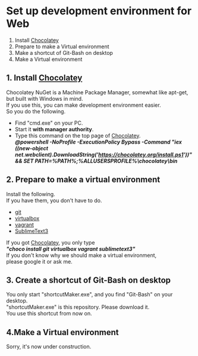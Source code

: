 # Set up development environment for Web 

1. Install [Chocolatey](https://chocolatey.org/)
2. Prepare to make a Virtual environment
3. Make a shortcut of Git-Bash on desktop
4. Make a Virtual environment

## 1. Install [Chocolatey](https://chocolatey.org/)

Chocolatey NuGet is a Machine Package Manager, somewhat like apt-get,   
but built with Windows in mind.  
If you use this, you can make development environment easier.  
So you do the following.
* Find "cmd.exe" on your PC.
* Start it **with manager authority**.
* Type this command on the top page of [Chocolatey](https://chocolatey.org/).   
***@powershell -NoProfile -ExecutionPolicy Bypass -Command "iex ((new-object net.webclient).DownloadString('https://chocolatey.org/install.ps1'))" && SET PATH=%PATH%;%ALLUSERSPROFILE%\chocolatey\bin***


## 2. Prepare to make a virtual environment

Install the following.  
If you have them, you don't have to do.
* [git](https://git-scm.com/)
* [virtualbox](https://www.virtualbox.org/)
* [vagrant](https://www.vagrantup.com/)
* [SublimeText3](http://www.sublimetext.com/)

If you got [Chocolatey](https://chocolatey.org/), you only type  
***"choco install git virtualbox vagrant sublimetext3"***  
If you don't know why we should make a virtual environment,  
please google it or ask me.

## 3. Create a shortcut of Git-Bash on desktop

You only start "shortcutMaker.exe", and you find "Git-Bash" on your desktop.  
"shortcutMaker.exe" is this repository. Please download it.  
You use this shortcut from now on.  

## 4.Make a Virtual environment

Sorry, it's now under construction.  
